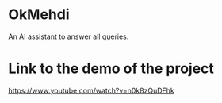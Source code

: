 # OkMehdi
An AI assistant to answer all queries.

# Link to the demo of the project
https://www.youtube.com/watch?v=n0k8zQuDFhk
